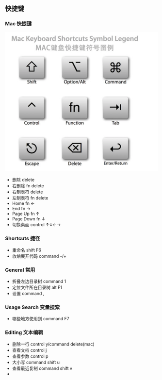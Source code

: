 
## 快捷键
### Mac 快捷键
![](images/Mac按键.png)
* 删除 delete
* 右删除 fn delete
* 右制表符 delete
* 左制表符 fn delete
* Home fn ←
* End fn →
* Page Up fn ↑
* Page Down fn ↓
* 切换桌面 control ↑↓←→

### Shortcuts 捷径
* 重命名 shift F6
* 收缩展开代码 command -/+

### General 常用
* 折叠左边目录树 command 1 
* 定位文件所在目录树 alt F1
* 设置 command ,

### Usage Search 变量搜索
* 哪些地方使用到 command F7

### Editing 文本编辑
* 删除一行 control y/command delete(mac)
* 查看文档 control j
* 查看参数 control p
* 大小写 command shift u
* 查看最近复制 command shift v
* 
